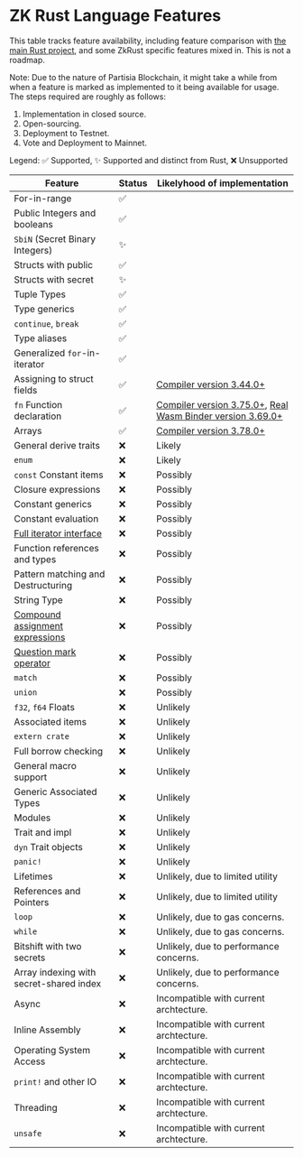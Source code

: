 
# ZK Rust Language Features

This table tracks feature availability, including feature comparison with [the main Rust
project](https://www.rust-lang.org/), and some ZkRust specific features mixed in. This is not a roadmap.

Note: Due to the nature of Partisia Blockchain, it might take a while from when
a feature is marked as implemented to it being available for usage. The
steps required are roughly as follows:

1. Implementation in closed source.
2. Open-sourcing.
3. Deployment to Testnet.
4. Vote and Deployment to Mainnet.

Legend: ✅ Supported, ✨ Supported and distinct from Rust, ❌ Unsupported

| Feature        | Status   | Likelyhood of implementation |
| ---            | ---      | ---      |
| For-in-range          | ✅   |    |
| Public Integers and booleans | ✅   |    |
| `SbiN` (Secret Binary Integers) | ✨   |    |
| Structs with public        | ✅ |    |
| Structs with secret        | ✨ |    |
| Tuple Types                | ✅ |    |
| Type generics              | ✅ |    |
| `continue`, `break`        | ✅ |    |
| Type aliases               | ✅ |    |
| Generalized `for`-in-iterator | ✅ | |
| Assigning to struct fields | ✅ | [Compiler version 3.44.0+](https://gitlab.com/partisiablockchain/language/zk-compiler/-/commits/main) |
| `fn` Function declaration  | ✅ | [Compiler version 3.75.0+](https://gitlab.com/partisiablockchain/language/zk-compiler/-/commits/main), [Real Wasm Binder version 3.69.0+](https://gitlab.com/partisiablockchain/language/real-wasm-binder/-/commits/main) |
| Arrays                     | ✅ | [Compiler version 3.78.0+](https://gitlab.com/partisiablockchain/language/zk-compiler/-/commits/main) |
| General derive traits      | ❌ | Likely   |
| `enum`                     | ❌ | Likely   |
| `const` Constant items     | ❌ | Possibly |
| Closure expressions        | ❌ | Possibly |
| Constant generics          | ❌ | Possibly |
| Constant evaluation        | ❌ | Possibly |
| [Full iterator interface](https://doc.rust-lang.org/std/iter/trait.Iterator.html)  | ❌ | Possibly |
| Function references and types | ❌ | Possibly |
| Pattern matching and Destructuring | ❌ | Possibly |
| String Type               | ❌ | Possibly |
| [Compound assignment expressions](https://doc.rust-lang.org/reference/expressions/operator-expr.html#compound-assignment-expressions) | ❌ | Possibly |
| [Question mark operator](https://doc.rust-lang.org/reference/expressions/operator-expr.html#the-question-mark-operator) | ❌ | Possibly |
| `match`                   | ❌ | Possibly |
| `union`                   | ❌ | Possibly |
| `f32`, `f64` Floats       | ❌ | Unlikely |
| Associated items          | ❌ | Unlikely |
| `extern crate`            | ❌ | Unlikely |
| Full borrow checking      | ❌ | Unlikely |
| General macro support     | ❌ | Unlikely |
| Generic Associated Types  | ❌ | Unlikely |
| Modules                   | ❌ | Unlikely |
| Trait and impl            | ❌ | Unlikely |
| `dyn`   Trait objects     | ❌ | Unlikely |
| `panic!`                  | ❌ | Unlikely |
| Lifetimes                 | ❌ | Unlikely, due to limited utility |
| References and Pointers   | ❌ | Unlikely, due to limited utility |
| `loop`                    | ❌ | Unlikely, due to gas concerns. |
| `while`                   | ❌ | Unlikely, due to gas concerns. |
| Bitshift with two secrets | ❌ | Unlikely, due to performance concerns. |
| Array indexing with secret-shared index | ❌ | Unlikely, due to performance concerns. |
| Async                  | ❌ | Incompatible with current archtecture. |
| Inline Assembly        | ❌ | Incompatible with current archtecture. |
| Operating System Access| ❌ | Incompatible with current archtecture. |
| `print!` and other IO  | ❌ | Incompatible with current archtecture. |
| Threading              | ❌ | Incompatible with current archtecture. |
| `unsafe`               | ❌ | Incompatible with current archtecture. |

